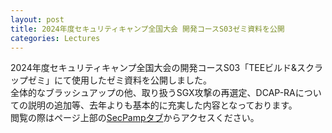 ```yaml
---
layout: post
title: 2024年度セキュリティキャンプ全国大会 開発コースS03ゼミ資料を公開
categories: Lectures
---
```


2024年度セキュリティキャンプ全国大会の開発コースS03「TEEビルド&スクラップゼミ」にて使用したゼミ資料を公開しました。  
全体的なブラッシュアップの他、取り扱うSGX攻撃の再選定、DCAP-RAについての説明の追加等、去年よりも基本的に充実した内容となっております。  
閲覧の際はページ上部の[SecPampタブ](https://qliphoth.io/seccamp/)からアクセスください。